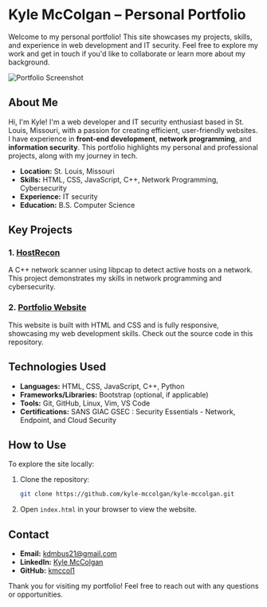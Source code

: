 # Kyle McColgan – Personal Portfolio

Welcome to my personal portfolio! This site showcases my projects, skills, and experience in web development and IT security. Feel free to explore my work and get in touch if you'd like to collaborate or learn more about my background.

![Portfolio Screenshot](https://example.com/screenshot.png) <!-- optional: add an image of your portfolio website -->

## About Me

Hi, I'm Kyle! I'm a web developer and IT security enthusiast based in St. Louis, Missouri, with a passion for creating efficient, user-friendly websites. I have experience in **front-end development**, **network programming**, and **information security**. This portfolio highlights my personal and professional projects, along with my journey in tech.

- **Location:** St. Louis, Missouri
- **Skills:** HTML, CSS, JavaScript, C++, Network Programming, Cybersecurity
- **Experience:** IT security
- **Education:** B.S. Computer Science

## Key Projects

### 1. [HostRecon](https://github.com/kyle/hostRecon)
A C++ network scanner using libpcap to detect active hosts on a network. This project demonstrates my skills in network programming and cybersecurity.

### 2. [Portfolio Website](https://kyle-smith.github.io)
This website is built with HTML and CSS and is fully responsive, showcasing my web development skills. Check out the source code in this repository.

## Technologies Used

- **Languages:** HTML, CSS, JavaScript, C++, Python
- **Frameworks/Libraries:** Bootstrap (optional, if applicable)
- **Tools:** Git, GitHub, Linux, Vim, VS Code
- **Certifications:** SANS GIAC GSEC : Security Essentials - Network, Endpoint, and Cloud Security

## How to Use

To explore the site locally:
1. Clone the repository:
    ```bash
    git clone https://github.com/kyle-mccolgan/kyle-mccolgan.git
    ```
2. Open `index.html` in your browser to view the website.

## Contact

- **Email:** kdmbus21@gmail.com
- **LinkedIn:** [Kyle McColgan](https://www.linkedin.com/in/kylemccolgan/)
- **GitHub:** [kmccol1](https://github.com/kmccol1)

Thank you for visiting my portfolio! Feel free to reach out with any questions or opportunities.
